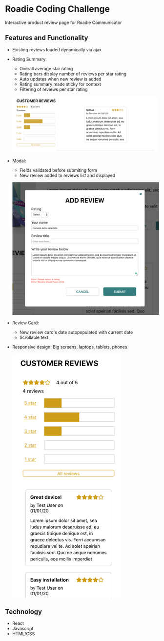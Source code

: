 # Roadie Coding Challenge
Interactive product review page for Roadie Communicator

## Features and Functionality
* Existing reviews loaded dynamically via ajax

* Rating Summary:
    * Overall average star rating
    * Rating bars display number of reviews per star rating
    * Auto updates when new review is added
    * Rating summary made sticky for context
    * Filtering of reviews per star rating 
    
    ![Rating Summary](src/assets/rating.png) 
    
* Modal:
    * Fields validated before submiting form
    * New review added to reviews list and displayed
    
    ![Rating Summary](src/assets/modal.png) 
    
* Review Card:
    * New review card's date autopopulated with current date
    * Scrollable text
    
* Responsive design: Big screens, laptops, tablets, phones

    ![Rating Summary](src/assets/responsive.png) 
    
## Technology
* React
* Javascript
* HTML/CSS

